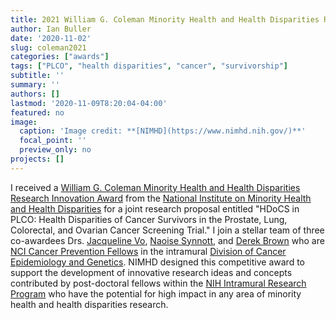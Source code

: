 ```yaml
---
title: 2021 William G. Coleman Minority Health and Health Disparities Research Innovation Award
author: Ian Buller
date: '2020-11-02'
slug: coleman2021
categories: ["awards"]
tags: ["PLCO", "health disparities", "cancer", "survivorship"]
subtitle: ''
summary: ''
authors: []
lastmod: '2020-11-09T8:20:04-04:00'
featured: no
image: 
  caption: 'Image credit: **[NIMHD](https://www.nimhd.nih.gov/)**'
  focal_point: ''
  preview_only: no
projects: []
---
```


I received a [William G. Coleman Minority Health and Health Disparities Research Innovation Award](https://www.nimhd.nih.gov/programs/intramural/research-award/index.html) from the [National Institute on Minority Health and Health Disparities](https://www.nimhd.nih.gov/) for a joint research proposal entitled "HDoCS in PLCO: Health Disparities of Cancer Survivors in the Prostate, Lung, Colorectal, and Ovarian Cancer Screening Trial." I join a stellar team of three co-awardees Drs. [Jacqueline Vo](https://dceg.cancer.gov/fellowship-training/what-our-fellows-do/meet-current-fellows/reb-fellows#jacqueline-b-vo-phd-rn-mph-postdoctoral-fellow), [Naoise Synnott](https://dceg.cancer.gov/fellowship-training/what-our-fellows-do/meet-current-fellows/iteb-fellows#naoise-synnott-phd-mph-postdoctoral-fellow), and [Derek Brown](https://dceg.cancer.gov/fellowship-training/what-our-fellows-do/meet-current-fellows/iteb-fellows#derek-brown-phd-postdoctoral-fellow) who are [NCI Cancer Prevention Fellows](https://cpfp.cancer.gov/) in the intramural [Division of Cancer Epidemiology and Genetics](https://dceg.cancer.gov/). NIMHD designed this competitive award to support the development of innovative research ideas and concepts contributed by post-doctoral fellows within the [NIH Intramural Research Program](https://irp.nih.gov/) who have the potential for high impact in any area of minority health and health disparities research.